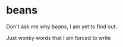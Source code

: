 # beans
Don't ask me why _beans_, I am yet to find out.

Just wonky words that I am forced to write
